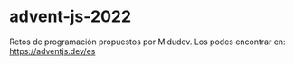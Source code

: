 # advent-js-2022

Retos de programación propuestos por Midudev. Los podes encontrar en: https://adventjs.dev/es
